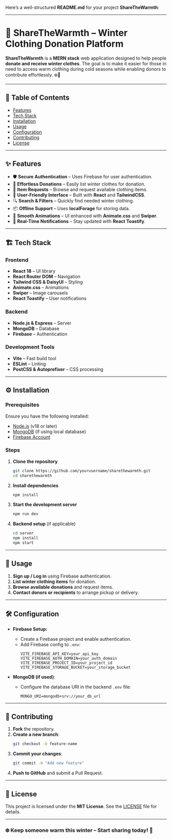 Here’s a well-structured **README.md** for your project **ShareTheWarmth**:

---

# 🧣 ShareTheWarmth – Winter Clothing Donation Platform  

**ShareTheWarmth** is a **MERN stack** web application designed to help people **donate and receive winter clothes**. The goal is to make it easier for those in need to access warm clothing during cold seasons while enabling donors to contribute effortlessly. ❄️🧥  

---

## 📖 Table of Contents  
- [Features](#features)  
- [Tech Stack](#tech-stack)  
- [Installation](#installation)  
- [Usage](#usage)  
- [Configuration](#configuration)  
- [Contributing](#contributing)  
- [License](#license)  

---

## ✨ Features  

- 🛡️ **Secure Authentication** – Uses Firebase for user authentication.  
- 🎁 **Effortless Donations** – Easily list winter clothes for donation.  
- 🔄 **Item Requests** – Browse and request available clothing items.  
- 📌 **User-Friendly Interface** – Built with **React** and **TailwindCSS**.  
- 🔍 **Search & Filters** – Quickly find needed winter clothing.  
- 📦 **Offline Support** – Uses **localForage** for storing data.  
- 🎨 **Smooth Animations** – UI enhanced with **Animate.css** and **Swiper**.  
- 🔔 **Real-Time Notifications** – Stay updated with **React Toastify**.  

---

## 🏗️ Tech Stack  

### **Frontend**  
- **React 18** – UI library  
- **React Router DOM** – Navigation  
- **Tailwind CSS & DaisyUI** – Styling  
- **Animate.css** – Animations  
- **Swiper** – Image carousels  
- **React Toastify** – User notifications  

### **Backend**  
- **Node.js & Express** – Server  
- **MongoDB** – Database  
- **Firebase** – Authentication  

### **Development Tools**  
- **Vite** – Fast build tool  
- **ESLint** – Linting  
- **PostCSS & Autoprefixer** – CSS processing  

---

## ⚙️ Installation  

### Prerequisites  
Ensure you have the following installed:  
- [Node.js](https://nodejs.org/) (v18 or later)  
- [MongoDB](https://www.mongodb.com/) (if using local database)  
- [Firebase Account](https://firebase.google.com/)  

### Steps  

1. **Clone the repository**  
   ```sh
   git clone https://github.com/yourusername/sharethewarmth.git
   cd sharethewarmth
   ```

2. **Install dependencies**  
   ```sh
   npm install
   ```

3. **Start the development server**  
   ```sh
   npm run dev
   ```

4. **Backend setup** (if applicable)  
   ```sh
   cd server
   npm install
   npm start
   ```

---

## 🚀 Usage  

1. **Sign up / Log in** using Firebase authentication.  
2. **List winter clothing items** for donation.  
3. **Browse available donations** and request items.  
4. **Contact donors or recipients** to arrange pickup or delivery.  

---

## 🛠️ Configuration  

- **Firebase Setup:**  
  - Create a Firebase project and enable authentication.  
  - Add Firebase config to `.env`:  
    ```env
    VITE_FIREBASE_API_KEY=your_api_key
    VITE_FIREBASE_AUTH_DOMAIN=your_auth_domain
    VITE_FIREBASE_PROJECT_ID=your_project_id
    VITE_FIREBASE_STORAGE_BUCKET=your_storage_bucket
    ```

- **MongoDB (if used)**:  
  - Configure the database URI in the backend `.env` file:  
    ```env
    MONGO_URI=mongodb+srv://your_db_url
    ```

---

## 🤝 Contributing  

1. **Fork** the repository.  
2. **Create a new branch**:  
   ```sh
   git checkout -b feature-name
   ```
3. **Commit your changes**:  
   ```sh
   git commit -m "Add new feature"
   ```
4. **Push to GitHub** and submit a Pull Request.  

---

## 📜 License  

This project is licensed under the **MIT License**. See the [LICENSE](LICENSE) file for details.  

---

### ❄️ Keep someone warm this winter – Start sharing today! 🧥  

